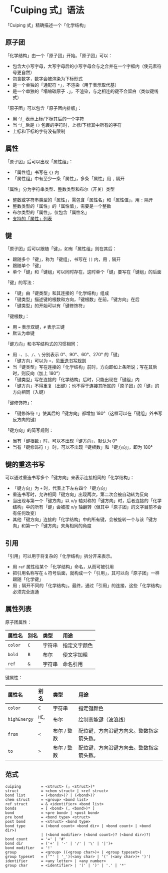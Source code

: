 # 「Cuiping 式」语法

「Cuiping 式」精确描述一个「化学结构」

## 原子团

「化学结构」由一个「原子团」开始。「原子团」可以：
- 包含大小写字母，大写字母后的小写字母会与之合并在一个字框内（使元素符号更自然）
- 包含数字，数字会被渲染为下标形式
- 是一个单独的「通配符 `*`」，不渲染（用于表示取代基）
- 是一个单独的「塌缩碳原子 `.`」，不渲染，与之相连的键不会留白（类似键线式）

「原子团」可以包含「原子团内排版」：
- 用 `^`/`_` 表示上标/下标其后的一个字符
- 当 `^`/`_` 后是 `()` 包裹的字符时，上标/下标其中所有的字符
- 上标和下标的字符没有限制

## 属性

「原子团」后可以出现「属性组」：
- 「属性组」书写在 `{}` 内
- 「属性组」中有至少一条「属性」，多条「属性」用 `,` 隔开

「属性」分为字符串类型、整数类型和布尔（开关）类型
- 整数或字符串类型的「属性」，需包含「属性名」和「属性值」，用 `:` 隔开
- 整数类型的「属性」的「属性值」，需要是一个整数
- 布尔类型的「属性」，仅包含「属性名」
- [支持的「属性」列表](#属性列表)

## 键

「原子团」后可以跟随「键」，如有「属性组」则在其后：
- 跟随多个「键」，称为「键组」，书写在 `[]` 内，用 `,` 隔开
- 跟随单个「键」
- 单个「键」和「键组」可以同时存在，这时单个「键」要写在「键组」的后面

「键」的写法：
- 「键」由「键类型」和其连接的「化学结构」组成
- 「键类型」描述键的根数和方向，「键根数」在前，「键方向」在后
- 「键类型」的开始可以有「键修饰符」

「键根数」：
- 用 `=` 表示双键，`#` 表示三键 
- 默认为单键

「键方向」和书写结构式的习惯相同：
- 用 `-`、`|`、`/`、`\` 分别表示 0°、90°、60°、270° 的「键」
- 「键方向」可以为 `+`，见[重迭书写规则](#键的重迭书写)
- 当「键类型」写在连接的「化学结构」前时，方向即如上条所说；写在其后时，则反向（加上 180°）
- 「键类型」写在连接的「化学结构」后时，只能出现在「键组」内
- 「键方向」不得重复（出键）；也不得于连接其所属的「原子团」的「键」的方向相同（入键）

「键修饰符」：
- 「键修饰符 `!`」使其后的「键方向」都增加 180°（这样可以在「键组」外书写反方向的键）

「键方向」的简写规则：
- 当有「键根数」时，可以不出现「键方向」，默认为 0°
- 当有「键修饰符 `!`」 时，可以不出现「键根数」和「键方向」，即为 180°

## 键的重迭书写

可以通过重迭书写多个「键方向」来表示连接相同的「化学结构」：
- 「键方向」为 `+` 时，代表上下左右四个「键方向」
- 重迭书写时，允许相同「键方向」出现两次，第二次会被自动转为反向
- 当出现与第一个「键方向」以 x/y 轴对称的「键方向」时，后者连接的「化学结构」中的所有「键」会被按 x/y 轴翻转（但其中「原子团」的文字目前不会有任何改变）
- 其他「键方向」连接的「化学结构」中的所有键，会被旋转一个与该「键方向」和第一个「键方向」夹角相同的角度

## 引用

「引用」可以用于将复杂的「化学结构」拆分开来表示。

- 用 `ref` 属性给某个「化学结构」命名，从而可被引用
- 把引用名称写在 `&` 符号后面，就构成一个「引用」，其可以向「原子团」一样跟随「化学键」
- 用 `;` 隔开不同的「化学结构」。最终，通过「引用」的连接，这些「化学结构」必须完全连通

## 属性列表

原子团属性：

| 属性名    | 别名 | 类型   | 用途
| :-------- | :--- | :----- | :---
| `color`   | `C`  | 字符串 | 指定文字颜色
| `bold`    | `B`  | 布尔   | 使文字加粗
| `ref`     | `&`  | 字符串 | 命名引用

键属性：

| 属性名       | 别名      | 类型        | 用途
| :----------- | :-------- | :---------- | :---
| `color`      | `C`       | 字符串      | 指定键颜色
| `highEnergy` | `HE`, `~` | 布尔        | 绘制高能键（波浪线）
| `from`       | `<`       | 布尔 / 整数 | 配位键，方向沿键方向来。整数指定箭头数。
| `to`         | `>`       | 布尔 / 整数 | 配位键，方向沿键方向去。整数指定箭头数。

## 范式

```
cuiping         = <struct> (; <struct>)*
struct          = <chem struct> | <ref struct>
bond list       = (<bonds>)? | (<bond>)?
chem struct     = <group> <bond list>
ref struct      = & <identifier> <bond list>
bonds           = [ <bond> (, <bond>)* ]
bond            = <pre bond> | <post bond>
pre bond        = <bond type> <struct>
post bond       = <struct> <bond type>
bond type       = (<bond count> <bond dir> | <bond count> | <bond dir>)
                | (<bond modifier> (<bond count>)? (<bond dir>)?)
bond count      = '=' | '#'
bond dir        = ('+' | '-' | '/' | '\' | '|')+
bond modifier   = '!'
group           = <group> ((<group char>)+ | <group typeset>)
group typeset   = ('^' | '_')(<any char> | '(' (<any char>)+ ')')
identifier      = <any letter> | <any number>
group char      = <identifier> | '(' | ')' | '.' | '*'
```